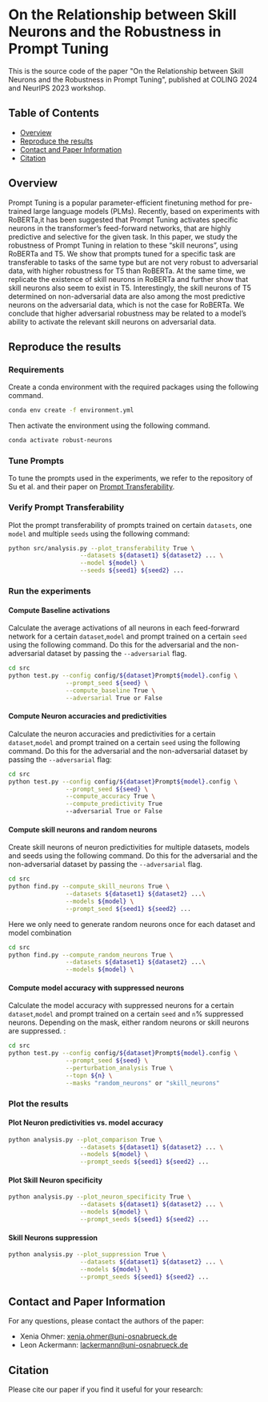 # On the Relationship between Skill Neurons and the Robustness in Prompt Tuning
This is the source code of the paper "On the Relationship between Skill Neurons and the Robustness in Prompt Tuning", published at COLING 2024 and NeurIPS 2023 workshop.

## Table of Contents
- [Overview](#overview)
- [Reproduce the results](#reproduce-the-results)
- [Contact and Paper Information](#contact-and-paper-information)
- [Citation](#citation)


## Overview 

Prompt Tuning is a popular parameter-efficient finetuning method for pre-trained large language models (PLMs). Recently, based on experiments with RoBERTa,it has been suggested that Prompt Tuning activates specific neurons in the transformer’s feed-forward networks, that are highly predictive and selective for the given task. In this paper, we study the robustness of Prompt Tuning in relation to these “skill neurons”, using RoBERTa and T5. We show that prompts tuned for a specific task are transferable to tasks of the same type but are not very robust to adversarial data, with higher robustness for T5 than RoBERTa. At the same time, we replicate the existence of skill neurons in RoBERTa and further show that skill neurons also seem to exist in T5. Interestingly, the skill neurons of T5 determined on non-adversarial data are also among the most predictive neurons on the adversarial data, which is not the case for RoBERTa. We conclude that higher adversarial robustness may be related to a model’s ability to activate the relevant skill neurons on adversarial data.

## Reproduce the results

### Requirements
Create a conda environment with the required packages using the following command. 
```bash
conda env create -f environment.yml
```

Then activate the environment using the following command. 
```bash
conda activate robust-neurons
```

### Tune Prompts
To tune the prompts used in the experiments, we refer to the repository of Su et al. and their paper on [Prompt Transferability](https://github.com/thunlp/Prompt-Transferability).

### Verify Prompt Transferability
Plot the prompt transferability of prompts trained on certain `datasets`, one `model` and multiple `seeds` using the following command:
```bash
python src/analysis.py --plot_transferability True \
                    --datasets ${dataset1} ${dataset2} ... \
                    --model ${model} \
                    --seeds ${seed1} ${seed2} ...
```

### Run the experiments

#### Compute Baseline activations
Calculate the average activations of all neurons in each feed-forwrard network for a certain `dataset`,`model` and prompt trained on a certain `seed` using the following command. Do this for the adversarial and the non-adversarial dataset by passing the `--adversarial` flag.
```bash
cd src
python test.py --config config/${dataset}Prompt${model}.config \
                --prompt_seed ${seed} \
                --compute_baseline True \
                --adversarial True or False
```


#### Compute Neuron accuracies and predictivities
Calculate the neuron accuracies and predictivities for a certain `dataset`,`model` and prompt trained on a certain `seed` using the following command. Do this for the adversarial and the non-adversarial dataset by passing the `--adversarial` flag:
```bash
cd src
python test.py --config config/${dataset}Prompt${model}.config \
                --prompt_seed ${seed} \
                --compute_accuracy True \
                --compute_predictivity True 
                --adversarial True or False
```
#### Compute skill neurons and random neurons
Create skill neurons of neuron predictivities for multiple datasets, models and seeds using the following command. Do this for the adversarial and the non-adversarial dataset by passing the `--adversarial` flag.
```bash
cd src
python find.py --compute_skill_neurons True \
                --datasets ${dataset1} ${dataset2} ...\
                --models ${model} \
                --prompt_seed ${seed1} ${seed2} ...
```
Here we only need to generate random neurons once for each dataset and model combination
```bash
cd src
python find.py --compute_random_neurons True \
                --datasets ${dataset1} ${dataset2} ...\
                --models ${model} \
```

#### Compute model accuracy with suppressed neurons
Calculate the model accuracy with suppressed neurons for a certain `dataset`,`model` and prompt trained on a certain `seed` and `n`% suppressed neurons. Depending on the mask, either random neurons or skill neurons are suppressed. :
```bash
cd src
python test.py --config config/${dataset}Prompt${model}.config \
                --prompt_seed ${seed} \
                --perturbation_analysis True \
                --topn ${n} \
                --masks "random_neurons" or "skill_neurons"
```



### Plot the results

#### Plot Neuron predictivities vs. model accuracy

```bash
python analysis.py --plot_comparison True \
                    --datasets ${dataset1} ${dataset2} ... \
                    --models ${model} \
                    --prompt_seeds ${seed1} ${seed2} ...
```

#### Plot Skill Neuron specificity

```bash
python analysis.py --plot_neuron_specificity True \
                    --datasets ${dataset1} ${dataset2} ... \
                    --models ${model} \
                    --prompt_seeds ${seed1} ${seed2} ...
```

#### Skill Neurons suppression

```bash
python analysis.py --plot_suppression True \
                    --datasets ${dataset1} ${dataset2} ... \
                    --models ${model} \
                    --prompt_seeds ${seed1} ${seed2} ...
```




## Contact and Paper Information
For any questions, please contact the authors of the paper:
- Xenia Ohmer: xenia.ohmer@uni-osnabrueck.de
- Leon Ackermann: lackermann@uni-osnabrueck.de

## Citation
Please cite our paper if you find it useful for your research:


